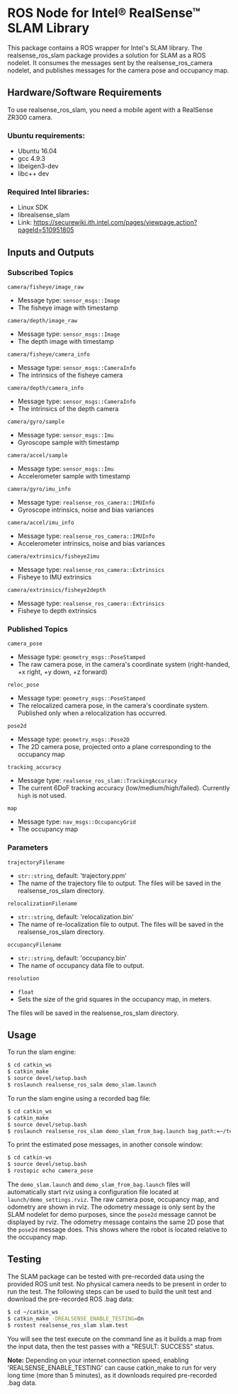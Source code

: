 # ROS Node for Intel® RealSense™ SLAM Library

This package contains a ROS wrapper for Intel's SLAM library. The realsense_ros_slam package provides a solution for SLAM as a ROS nodelet. It consumes the messages sent by the realsense_ros_camera nodelet, and publishes messages for the camera pose and occupancy map.

## Hardware/Software Requirements

To use realsense_ros_slam, you need a mobile agent with a RealSense ZR300 camera.

###  Ubuntu requirements:
- Ubuntu 16.04
- gcc 4.9.3
- libeigen3-dev
- libc++ dev 

###  Required Intel libraries:
- Linux SDK
- librealsense_slam
- Link: https://securewiki.ith.intel.com/pages/viewpage.action?pageId=510951805

## Inputs and Outputs

### Subscribed Topics

`camera/fisheye/image_raw`

- Message type: `sensor_msgs::Image`
- The fisheye image with timestamp

`camera/depth/image_raw`

- Message type: `sensor_msgs::Image`
- The depth image with timestamp

`camera/fisheye/camera_info`

- Message type: `sensor_msgs::CameraInfo`
- The intrinsics of the fisheye camera

`camera/depth/camera_info` 

- Message type: `sensor_msgs::CameraInfo`
- The intrinsics of the depth camera

`camera/gyro/sample`

- Message type: `sensor_msgs::Imu`
- Gyroscope sample with timestamp

`camera/accel/sample`

- Message type: `sensor_msgs::Imu`
- Accelerometer sample with timestamp 

`camera/gyro/imu_info`

- Message type: `realsense_ros_camera::IMUInfo`
- Gyroscope intrinsics, noise and bias variances

`camera/accel/imu_info`

- Message type: `realsense_ros_camera::IMUInfo`
- Accelerometer intrinsics, noise and bias variances

`camera/extrinsics/fisheye2imu`

- Message type: `realsense_ros_camera::Extrinsics`
- Fisheye to IMU extrinsics

`camera/extrinsics/fisheye2depth`

- Message type: `realsense_ros_camera::Extrinsics`
- Fisheye to depth extrinsics
        
### Published Topics

`camera_pose`

- Message type: `geometry_msgs::PoseStamped`
- The raw camera pose, in the camera's coordinate system (right-handed, +x right, +y down, +z forward)

`reloc_pose`

- Message type: `geometry_msgs::PoseStamped`
- The relocalized camera pose, in the camera's coordinate system. Published only when a relocalization has occurred.

`pose2d`

- Message type: `geometry_msgs::Pose2D`
- The 2D camera pose, projected onto a plane corresponding to the occupancy map

`tracking_accuracy`

- Message type: `realsense_ros_slam::TrackingAccuracy`
- The current 6DoF tracking accuracy (low/medium/high/failed). Currently `high` is not used.

`map`

- Message type: `nav_msgs::OccupancyGrid`
- The occupancy map

### Parameters

`trajectoryFilename` 

- `str::string`, default: 'trajectory.ppm'
- The name of the trajectory file to output. The files will be saved in the realsense_ros_slam directory.

`relocalizationFilename` 

- `str::string`, default: 'relocalization.bin'
- The name of re-localization file to output. The files will be saved in the realsense_ros_slam directory.

`occupancyFilename`
- `str::string`, default: 'occupancy.bin'
- The name of occupancy data file to output. 

`resolution`
- `float`
- Sets the size of the grid squares in the occupancy map, in meters.

The files will be saved in the realsense_ros_slam directory.

## Usage

To run the slam engine:
```bash
$ cd catkin_ws
$ catkin_make
$ source devel/setup.bash
$ roslaunch realsense_ros_salm demo_slam.launch
```

To run the slam engine using a recorded bag file:
```bash
$ cd catkin_ws
$ catkin_make
$ source devel/setup.bash
$ roslaunch realsense_ros_slam demo_slam_from_bag.launch bag_path:=~/test.bag
```

To print the estimated pose messages, in another console window:
```bash
$ cd catkin-ws
$ source devel/setup.bash
$ rostopic echo camera_pose
```

The `demo_slam.launch` and `demo_slam_from_bag.launch` files will automatically start rviz using a configuration file located at `launch/demo_settings.rviz`. The raw camera pose, occupancy map, and odometry are shown in rviz. The odometry message is only sent by the SLAM nodelet for demo purposes, since the `pose2d` message cannot be displayed by rviz. The odometry message contains the same 2D pose that the `pose2d` message does. This shows where the robot is located relative to the occupancy map.

## Testing

The SLAM package can be tested with pre-recorded data using the provided ROS unit test.  No physical camera needs to be present in order to run the test.  The following steps can be used to build the unit test and download the pre-recorded ROS .bag data:

```bash
$ cd ~/catkin_ws
$ catkin_make -DREALSENSE_ENABLE_TESTING=On
$ rostest realsense_ros_slam slam.test
```

You will see the test execute on the command line as it builds a map from the input data, then the test passes with a "RESULT: SUCCESS" status.

**Note:** Depending on your internet connection speed, enabling 'REALSENSE_ENABLE_TESTING' can cause catkin_make to run for very long time (more than 5 minutes), as it downloads required pre-recorded .bag data.
